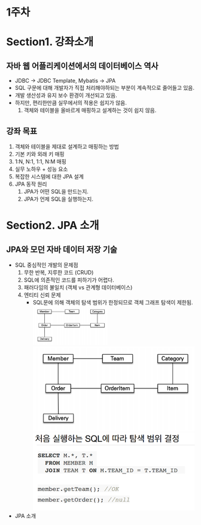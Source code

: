 # 1주차

Section1. 강좌소개
==================

자바 웹 어플리케이션에서의 데이터베이스 역사
------------------
- JDBC -> JDBC Template, Mybatis -> JPA  
- SQL 구문에 대해 개발자가 직접 처리해야하되는 부분이 계속적으로 줄어들고 있음.
- 개발 생산성과 유지 보수 환경이 개선되고 있음.
- 하지만, 편리한만큼 실무에서의 적용은 쉽지가 않음.
    1. 객체와 테이블을 올바르게 매핑하고 설계하는 것이 쉽지 않음.
    

강좌 목표
------------------
1. 객체와 테이블을 제대로 설계하고 매핑하는 방법
2. 기본 키와 외래 키 매핑
3. 1:N, N:1, 1:1, N:M 매핑
4. 실무 노하우 + 성능 요소
5. 복잡한 시스템에 대한 JPA 설계
6. JPA 동작 원리
    1. JPA가 어떤 SQL을 만드는지.
    2. JPA가 언제 SQL을 실행하는지.


Section2. JPA 소개
==================

JPA와 모던 자바 데이터 저장 기술
------------------
- SQL 중심적인 개발의 문제점
    1. 무한 반복, 지루한 코드 (CRUD)
    2. SQL에 의존적인 코드를 피하기가 어렵다.
    3. 패러다임의 불일치 (객체 vs 관계형 데이터베이스)
    4. 엔티티 신뢰 문제
        - SQL문에 의해 객체의 탐색 범위가 한정되므로 객체 그래프 탐색이 제한됨.
          <img src = "img/im1.png" width ="200" />
        ![/객체그래프탐색](./img/객체그래프탐색.png) ![/탐색범위결정](./img/탐색범위결정.png)
- JPA 소개
